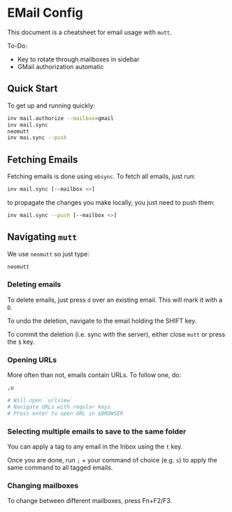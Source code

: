 # EMail Config

This document is a cheatsheet for email usage with `mutt`.

To-Do:
* Key to rotate through mailboxes in sidebar
* GMail authorization automatic

## Quick Start

To get up and running quickly:

```bash
inv mail.authorize --mailbox=gmail
inv mail.sync
neomutt
inv mai.sync --push
```

## Fetching Emails

Fetching emails is done using `mbsync`. To fetch all emails, just run:

```bash
inv mail.sync [--mailbox <>]
```

to propagate the changes you make locally, you just need to push them:

```bash
inv mail.sync --push [--mailbox <>]
```

## Navigating `mutt`

We use `neomutt` so just type:

```bash
neomutt
```

### Deleting emails

To delete emails, just press `d` over an existing email. This will mark it with
a `D`.

To undo the deletion, navigate to the email holding the SHIFT key.

To commit the deletion (i.e. sync with the server), either close `mutt` or
press the `$` key.

### Opening URLs

More often than not, emails contain URLs. To follow one, do:

```bash
,u

# Will open `urlview`
# Navigate URLs with regular keys
# Press enter to open URL in $BROWSER
```

### Selecting multiple emails to save to the same folder

You can apply a tag to any email in the Inbox using the `t` key.

Once you are done, run `;` + your command of choice (e.g. `s`) to apply the
same command to all tagged emails.

### Changing mailboxes

To change between different mailboxes, press Fn+F2/F3.
